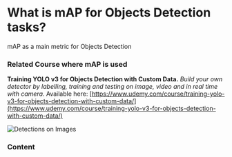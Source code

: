 # What is mAP for Objects Detection tasks?
mAP as a main metric for Objects Detection

### Related Course where mAP is used
**Training YOLO v3 for Objects Detection with Custom Data.** *Build your own detector by labelling, training and testing on image, video and in real time with camera.* Available here: [https://www.udemy.com/course/training-yolo-v3-for-objects-detection-with-custom-data/](https://www.udemy.com/course/training-yolo-v3-for-objects-detection-with-custom-data/)

![Detections on Images](https://github.com/sichkar-valentyn/YOLO-v3-Objects-Detection-with-Custom-Data/blob/master/images/slides_detections_2.gif "YOLO v3 Objects Detections on Images")


### Content
